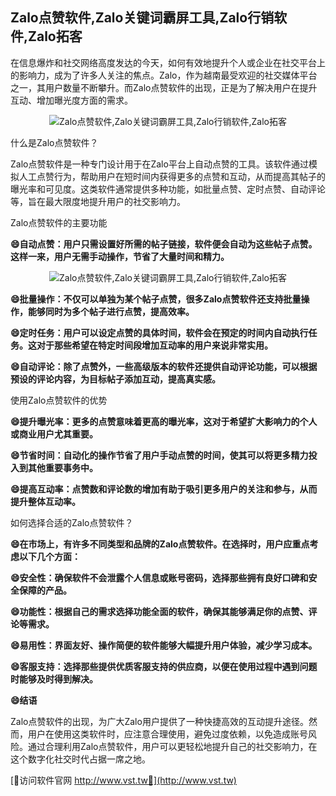 ## **Zalo点赞软件,Zalo关键词霸屏工具,Zalo行销软件,Zalo拓客**

在信息爆炸和社交网络高度发达的今天，如何有效地提升个人或企业在社交平台上的影响力，成为了许多人关注的焦点。Zalo，作为越南最受欢迎的社交媒体平台之一，其用户数量不断攀升。而Zalo点赞软件的出现，正是为了解决用户在提升互动、增加曝光度方面的需求。

 <center><img src="https://vst.tw/MP4/tuiguang/png/6.png" alt="Zalo点赞软件,Zalo关键词霸屏工具,Zalo行销软件,Zalo拓客"></center>

什么是Zalo点赞软件？

Zalo点赞软件是一种专门设计用于在Zalo平台上自动点赞的工具。该软件通过模拟人工点赞行为，帮助用户在短时间内获得更多的点赞和互动，从而提高其帖子的曝光率和可见度。这类软件通常提供多种功能，如批量点赞、定时点赞、自动评论等，旨在最大限度地提升用户的社交影响力。

Zalo点赞软件的主要功能

**😄自动点赞：用户只需设置好所需的帖子链接，软件便会自动为这些帖子点赞。这样一来，用户无需手动操作，节省了大量时间和精力。**

 <center><img src="https://vst.tw/MP4/tuiguang/png/7.png" alt="Zalo点赞软件,Zalo关键词霸屏工具,Zalo行销软件,Zalo拓客"></center>

**😄批量操作：不仅可以单独为某个帖子点赞，很多Zalo点赞软件还支持批量操作，能够同时为多个帖子进行点赞，提高效率。**

**😄定时任务：用户可以设定点赞的具体时间，软件会在预定的时间内自动执行任务。这对于那些希望在特定时间段增加互动率的用户来说非常实用。**

**😄自动评论：除了点赞外，一些高级版本的软件还提供自动评论功能，可以根据预设的评论内容，为目标帖子添加互动，提高真实感。**

使用Zalo点赞软件的优势

**😄提升曝光率：更多的点赞意味着更高的曝光率，这对于希望扩大影响力的个人或商业用户尤其重要。**

**😄节省时间：自动化的操作节省了用户手动点赞的时间，使其可以将更多精力投入到其他重要事务中。**

**😄提高互动率：点赞数和评论数的增加有助于吸引更多用户的关注和参与，从而提升整体互动率。**

如何选择合适的Zalo点赞软件？

**😄在市场上，有许多不同类型和品牌的Zalo点赞软件。在选择时，用户应重点考虑以下几个方面：**

**😄安全性：确保软件不会泄露个人信息或账号密码，选择那些拥有良好口碑和安全保障的产品。**

**😄功能性：根据自己的需求选择功能全面的软件，确保其能够满足你的点赞、评论等需求。**

**😄易用性：界面友好、操作简便的软件能够大幅提升用户体验，减少学习成本。**

**😄客服支持：选择那些提供优质客服支持的供应商，以便在使用过程中遇到问题时能够及时得到解决。**

**😄结语**

Zalo点赞软件的出现，为广大Zalo用户提供了一种快捷高效的互动提升途径。然而，用户在使用这类软件时，应注意合理使用，避免过度依赖，以免造成账号风险。通过合理利用Zalo点赞软件，用户可以更轻松地提升自己的社交影响力，在这个数字化社交时代占据一席之地。


[👻访问软件官网 http://www.vst.tw👻](http://www.vst.tw)
